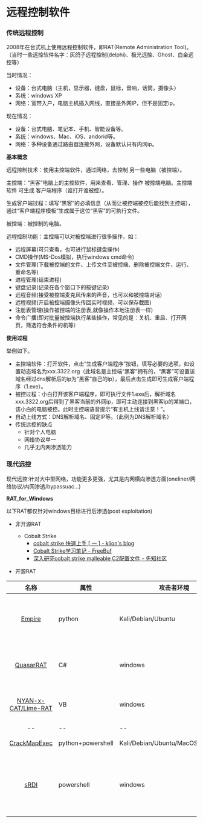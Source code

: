 # 远程控制软件

### 传统远程控制

2008年在台式机上使用远程控制软件，即RAT(Remote Administration Tool)。
（当时一些远控软件名字：灰鸽子远程控制(delphi)、极光远控、Ghost、白金远控等）

当时情况：
* 设备：台式电脑（主机，显示器，键盘，鼠标，音响，话筒，摄像头）
* 系统：windows XP
* 网络：宽带入户，电脑主机插入网线，直接是外网IP，但不是固定ip。

现在情况：
* 设备：台式电脑、笔记本、手机、智能设备等。
* 系统：windows、Mac、iOS、andorid等。
* 网络：多种设备通过路由器连接外网，设备默认只有内网ip。

**基本概念**

远程控制技术：使用主控端软件，通过网络，去控制 另一些电脑（被控端）。

主控端：“黑客”电脑上的主控软件，用来查看、管理、操作 被控端电脑。主控端软件 可生成 客户端程序（谁打开谁被控）。

生成客户端过程：填写“黑客”的必填信息（从而让被控端被控后能找到主控端），通过“客户端程序模板”生成属于这位“黑客”的可执行文件。

被控端：被控制的电脑。

远程控制功能：主控端可以对被控端进行很多操作，如：
* 远程屏幕(可只查看，也可进行鼠标键盘操作)
* CMD操作(MS-Dos模拟，执行windows cmd命令)
* 文件管理(下载被控端的文件、上传文件至被控端、删除被控端文件、运行、重命名等)
* 进程管理(结束进程)
* 键盘记录(记录在各个窗口下的按键记录)
* 远程音频(接受被控端麦克风传来的声音，也可以和被控端对话)
* 远程视频(开启被控端摄像头传回实时视频，可以保存截图)
* 注册表管理(操作被控端的注册表,就像操作本地注册表一样)
* 命令广播(即对批量被控端执行某些操作，常见的是：关机、重启、打开网页，筛选符合条件的机等）

**使用过程**

举例如下。
* 主控端软件：打开软件，点击“生成客户端程序”按钮，填写必要的选项，如设置动态域名为xxx.3322.org（此域名是主控端“黑客”拥有的，“黑客”可设置该域名经过dns解析后的ip为“黑客”自己的ip），最后点击生成即可生成客户端程序（1.exe）。
* 被控过程：小白打开该客户端程序，即可执行文件1.exe后，解析域名xxx.3322.org后得到了黑客当前的外网ip，即可主动连接到黑客ip的某端口，该小白的电脑被控。此时主控端语音提示“有主机上线请注意！”。
* 自动上线方式：DNS解析域名、固定IP等。（此例为DNS解析域名）
* 传统远控的缺点
  * 针对个人电脑
  * 网络协议单一
  * 几乎无内网渗透能力

### 现代远控

现代远控:针对大中型网络，功能更多更强，尤其是内网横向渗透方面(oneliner/网络协议/内网渗透/bypassuac...)

**RAT_for_Windows**

以下RAT都仅针对windows目标进行后渗透(post exploitation)

* 非开源RAT
  * Cobalt Strike
    * [cobalt strike 快速上手 [ 一 ] - klion's blog](https://klionsec.github.io/2017/09/23/cobalt-strike/)
    * [Cobalt Strike学习笔记 - FreeBuf](https://www.freebuf.com/sectool/133369.html)
    * [深入研究cobalt strike malleable C2配置文件 - 先知社区](https://xz.aliyun.com/t/2796)

* 开源RAT

|名称|属性|攻击者环境|描述|
|:-------------:|--|--|-----|
|[Empire](https://github.com/EmpireProject/Empire)|python|Kali/Debian/Ubuntu|#域渗透 #RAT 域渗透利器Empire is a post-exploitation framework|
|[QuasarRAT](https://github.com/quasar/QuasarRAT)|C#|windows|#RAT 传统远控 Remote Administration Tool for Windows|
|[NYAN-x-CAT/Lime-RAT](https://github.com/NYAN-x-CAT/Lime-RAT)|VB|windows|#RAT 额外功能:勒索(加密文件)、xmr挖矿、DDOS|
|--|--|--|-----|
|[CrackMapExec](https://github.com/byt3bl33d3r/CrackMapExec)|python+powershell|Kali/Debian/Ubuntu/MacOS[Installation](https://github.com/byt3bl33d3r/CrackMapExec/wiki/Installation)| 2k★ #域渗透 域渗透利器|
|[sRDI](https://github.com/monoxgas/sRDI)|powershell|windows|Shellcode implementation of Reflective DLL Injection. Convert DLLs to position independent shellcode|
